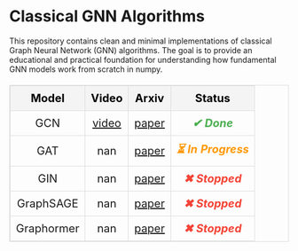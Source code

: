 # Classical GNN Algorithms

This repository contains clean and minimal implementations of classical Graph Neural Network (GNN) algorithms. The goal is to provide an educational and practical foundation for understanding how fundamental GNN models work from scratch in numpy.

<table style="width: 100%; font-size: 20px; border-collapse: collapse; border: 1px solid #ddd;">
  <tr>
    <th style="padding: 10px; text-align: center; border: 1px solid #ddd; background-color: #f4f4f4; color: black;">Model</th>
    <th style="padding: 10px; text-align: center; border: 1px solid #ddd; background-color: #f4f4f4; color: black;">Video</th>
    <th style="padding: 10px; text-align: center; border: 1px solid #ddd; background-color: #f4f4f4; color: black;">Arxiv</th>
    <th style="padding: 10px; text-align: center; border: 1px solid #ddd; background-color: #f4f4f4; color: black;">Status</th>
  </tr>
  <tr>
    <td style="padding: 10px; text-align: center; border: 1px solid #ddd;">GCN</td>
    <td style="padding: 10px; text-align: center; border: 1px solid #ddd;"><a href="artifacts/videos/video_after_train_gcn.mp4">video</a></td>
    <td style="padding: 10px; text-align: center; border: 1px solid #ddd;"><a href="https://arxiv.org/pdf/1609.02907">paper</a></td>
    <td style="padding: 10px; text-align: center; border: 1px solid #ddd; color: #4CAF50; font-weight: bold; font-style: italic;">✔ Done</td>
  </tr>
  <tr>
    <td style="padding: 10px; text-align: center; border: 1px solid #ddd;">GAT</td>
    <td style="padding: 10px; text-align: center; border: 1px solid #ddd;">nan</td>
    <td style="padding: 10px; text-align: center; border: 1px solid #ddd;"><a href="https://arxiv.org/pdf/1905.01121">paper</a></td>
    <td style="padding: 10px; text-align: center; border: 1px solid #ddd; color: #FF9800; font-weight: bold; font-style: italic;">⏳ In Progress</td>
  </tr>
  <tr>
    <td style="padding: 10px; text-align: center; border: 1px solid #ddd;">GIN</td>
    <td style="padding: 10px; text-align: center; border: 1px solid #ddd;">nan</td>
    <td style="padding: 10px; text-align: center; border: 1px solid #ddd;"><a href="https://arxiv.org/pdf/1905.01121">paper</a></td>
    <td style="padding: 10px; text-align: center; border: 1px solid #ddd; color: #F44336; font-weight: bold; font-style: italic;">✖ Stopped</td>
  </tr>
  <tr>
    <td style="padding: 10px; text-align: center; border: 1px solid #ddd;">GraphSAGE</td>
    <td style="padding: 10px; text-align: center; border: 1px solid #ddd;">nan</td>
    <td style="padding: 10px; text-align: center; border: 1px solid #ddd;"><a href="https://arxiv.org/pdf/1706.02216">paper</a></td>
    <td style="padding: 10px; text-align: center; border: 1px solid #ddd; color: #F44336; font-weight: bold; font-style: italic;">✖ Stopped</td>
  </tr>
  <tr>
    <td style="padding: 10px; text-align: center; border: 1px solid #ddd;">Graphormer</td>
    <td style="padding: 10px; text-align: center; border: 1px solid #ddd;">nan</td>
    <td style="padding: 10px; text-align: center; border: 1px solid #ddd;"><a href="https://arxiv.org/pdf/2106.05234">paper</a></td>
    <td style="padding: 10px; text-align: center; border: 1px solid #ddd; color: #F44336; font-weight: bold; font-style: italic;">✖ Stopped</td>
  </tr>
</table>
